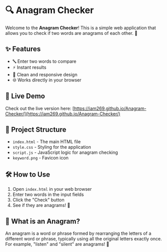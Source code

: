 # 🔍 Anagram Checker

Welcome to the **Anagram Checker**! This is a simple web application that allows you to check if two words are anagrams of each other. 🧩

## ✨ Features

- 🔤 Enter two words to compare
- ⚡ Instant results
- 🎨 Clean and responsive design
- 🌐 Works directly in your browser

## 🚀 Live Demo

Check out the live version here: [https://iam269.github.io/Anagram-Checker/](https://iam269.github.io/Anagram-Checker/)

## 📁 Project Structure

- `index.html` - The main HTML file
- `style.css` - Styling for the application
- `script.js` - JavaScript logic for anagram checking
- `keyword.png` - Favicon icon

## 🛠️ How to Use

1. Open `index.html` in your web browser
2. Enter two words in the input fields
3. Click the "Check" button
4. See if they are anagrams! 🎉

## 📝 What is an Anagram?

An anagram is a word or phrase formed by rearranging the letters of a different word or phrase, typically using all the original letters exactly once. For example, "listen" and "silent" are anagrams! 🤔